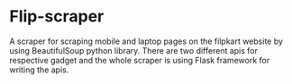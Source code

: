 # Flip-scraper

A scraper for scraping mobile and laptop pages on the filpkart website by using BeautifulSoup python library. There are two different apis for respective gadget and the
whole scraper is using Flask framework for writing the apis.
